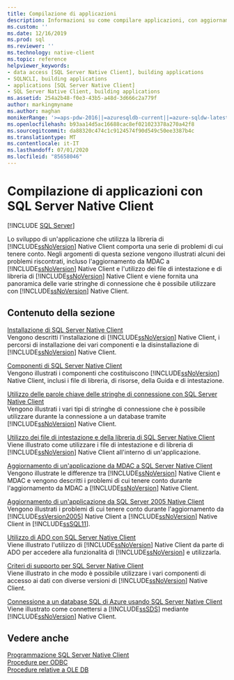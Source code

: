 ```yaml
---
title: Compilazione di applicazioni
description: Informazioni su come compilare applicazioni, con aggiornamenti da MDAC, file di intestazione e di libreria e stringhe di connessione con la libreria SQL Server Native Client.
ms.custom: ''
ms.date: 12/16/2019
ms.prod: sql
ms.reviewer: ''
ms.technology: native-client
ms.topic: reference
helpviewer_keywords:
- data access [SQL Server Native Client], building applications
- SQLNCLI, building applications
- applications [SQL Server Native Client]
- SQL Server Native Client, building applications
ms.assetid: 254a2b48-f0e3-43b5-a48d-3d666c2a779f
author: markingmyname
ms.author: maghan
monikerRange: '>=aps-pdw-2016||=azuresqldb-current||=azure-sqldw-latest||>=sql-server-2016||=sqlallproducts-allversions||>=sql-server-linux-2017||=azuresqldb-mi-current'
ms.openlocfilehash: b93aa14d5ac16688cac8ef021023378a270a42f8
ms.sourcegitcommit: da88320c474c1c9124574f90d549c50ee3387b4c
ms.translationtype: MT
ms.contentlocale: it-IT
ms.lasthandoff: 07/01/2020
ms.locfileid: "85658046"
---
```

# <a name="building-applications-with-sql-server-native-client"></a>Compilazione di applicazioni con SQL Server Native Client
[!INCLUDE [SQL Server](../../../includes/applies-to-version/sql-asdb-asdbmi-asdw-pdw.md)]

  Lo sviluppo di un'applicazione che utilizza la libreria di [!INCLUDE[ssNoVersion](../../../includes/ssnoversion-md.md)] Native Client comporta una serie di problemi di cui tenere conto. Negli argomenti di questa sezione vengono illustrati alcuni dei problemi riscontrati, incluso l'aggiornamento da MDAC a [!INCLUDE[ssNoVersion](../../../includes/ssnoversion-md.md)] Native Client e l'utilizzo dei file di intestazione e di libreria di [!INCLUDE[ssNoVersion](../../../includes/ssnoversion-md.md)] Native Client e viene fornita una panoramica delle varie stringhe di connessione che è possibile utilizzare con [!INCLUDE[ssNoVersion](../../../includes/ssnoversion-md.md)] Native Client.  
  
## <a name="in-this-section"></a>Contenuto della sezione  
 [Installazione di SQL Server Native Client](../../../relational-databases/native-client/applications/installing-sql-server-native-client.md)  
 Vengono descritti l'installazione di [!INCLUDE[ssNoVersion](../../../includes/ssnoversion-md.md)] Native Client, i percorsi di installazione dei vari componenti e la disinstallazione di [!INCLUDE[ssNoVersion](../../../includes/ssnoversion-md.md)] Native Client.  
  
 [Componenti di SQL Server Native Client](../../../relational-databases/native-client/applications/components-of-sql-server-native-client.md)  
 Vengono illustrati i componenti che costituiscono [!INCLUDE[ssNoVersion](../../../includes/ssnoversion-md.md)] Native Client, inclusi i file di libreria, di risorse, della Guida e di intestazione.  
  
 [Utilizzo delle parole chiave delle stringhe di connessione con SQL Server Native Client](../../../relational-databases/native-client/applications/using-connection-string-keywords-with-sql-server-native-client.md)  
 Vengono illustrati i vari tipi di stringhe di connessione che è possibile utilizzare durante la connessione a un database tramite [!INCLUDE[ssNoVersion](../../../includes/ssnoversion-md.md)] Native Client.  
  
 [Utilizzo dei file di intestazione e della libreria di SQL Server Native Client](../../../relational-databases/native-client/applications/using-the-sql-server-native-client-header-and-library-files.md)  
 Viene illustrato come utilizzare i file di intestazione e di libreria di [!INCLUDE[ssNoVersion](../../../includes/ssnoversion-md.md)] Native Client all'interno di un'applicazione.  
  
 [Aggiornamento di un'applicazione da MDAC a SQL Server Native Client](../../../relational-databases/native-client/applications/updating-an-application-to-sql-server-native-client-from-mdac.md)  
 Vengono illustrate le differenze tra [!INCLUDE[ssNoVersion](../../../includes/ssnoversion-md.md)] Native Client e MDAC e vengono descritti i problemi di cui tenere conto durante l'aggiornamento da MDAC a [!INCLUDE[ssNoVersion](../../../includes/ssnoversion-md.md)] Native Client.  
  
 [Aggiornamento di un'applicazione da SQL Server 2005 Native Client](../../../relational-databases/native-client/applications/updating-an-application-from-sql-server-2005-native-client.md)  
 Vengono illustrati i problemi di cui tenere conto durante l'aggiornamento da [!INCLUDE[ssVersion2005](../../../includes/ssversion2005-md.md)] Native Client a [!INCLUDE[ssNoVersion](../../../includes/ssnoversion-md.md)] Native Client in [!INCLUDE[ssSQL11](../../../includes/sssql11-md.md)].  
  
 [Utilizzo di ADO con SQL Server Native Client](../../../relational-databases/native-client/applications/using-ado-with-sql-server-native-client.md)  
 Viene illustrato l'utilizzo di [!INCLUDE[ssNoVersion](../../../includes/ssnoversion-md.md)] Native Client da parte di ADO per accedere alla funzionalità di [!INCLUDE[ssNoVersion](../../../includes/ssnoversion-md.md)] e utilizzarla.  
  
 [Criteri di supporto per SQL Server Native Client](../../../relational-databases/native-client/applications/support-policies-for-sql-server-native-client.md)  
 Viene illustrato in che modo è possibile utilizzare i vari componenti di accesso ai dati con diverse versioni di [!INCLUDE[ssNoVersion](../../../includes/ssnoversion-md.md)] Native Client.  
  
 [Connessione a un database SQL di Azure usando SQL Server Native Client](../../../relational-databases/native-client/applications/connecting-to-a-windows-azure-sql-database-using-sql-server-native-client.md)  
 Viene illustrato come connettersi a [!INCLUDE[ssSDS](../../../includes/sssds-md.md)] mediante [!INCLUDE[ssNoVersion](../../../includes/ssnoversion-md.md)] Native Client.  
  
## <a name="see-also"></a>Vedere anche  
 [Programmazione SQL Server Native Client](../../../relational-databases/native-client/sql-server-native-client-programming.md)   
 [Procedure per ODBC](../../../relational-databases/native-client-odbc-how-to/odbc-how-to-topics.md)   
 [Procedure relative a OLE DB](../../../relational-databases/native-client-ole-db-how-to/ole-db-how-to-topics.md)  
  
  
